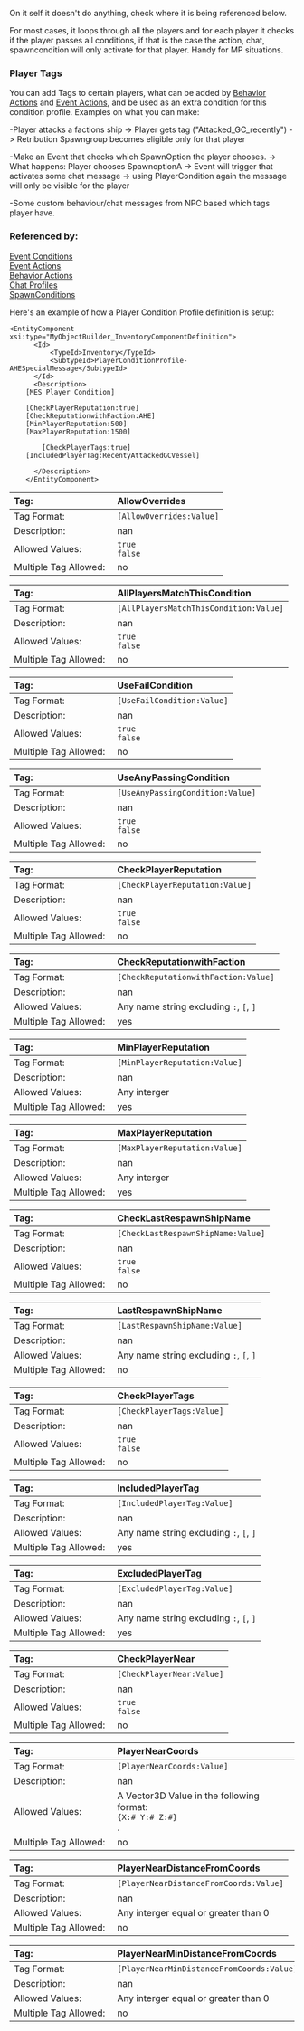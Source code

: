 On it self it doesn't do anything, check where it is being referenced below.

For most cases, it loops through all the players and for each player it checks if the player passes all conditions, if that is the case the action, chat, spawncondition will only activate for that player. Handy for MP situations. 


### Player Tags
You can add Tags to certain players, what can be added by [Behavior Actions](https://github.com/MeridiusIX/Modular-Encounters-Systems/wiki/Action#PlayerTags) and [Event Actions](https://github.com/MeridiusIX/Modular-Encounters-Systems/wiki/Event-Action#Players), and be used as an extra condition for this condition profile. Examples on what you can make:

-Player attacks a factions ship -> Player gets tag ("Attacked_GC_recently") -> Retribution Spawngroup becomes eligible only for that player

-Make an Event that checks which SpawnOption the player chooses. -> What happens: Player chooses SpawnoptionA -> Event will trigger that activates some chat message -> using PlayerCondition again the message will only be visible  for the player

-Some custom behaviour/chat messages from NPC based which tags player have.





### Referenced by:
[Event Conditions](https://github.com/MeridiusIX/Modular-Encounters-Systems/wiki/Event-Conditions#Player)  
[Event Actions](https://github.com/MeridiusIX/Modular-Encounters-Systems/wiki/Event-Action#Players)   
[Behavior Actions](https://github.com/MeridiusIX/Modular-Encounters-Systems/wiki/Action#PlayerTags)  
[Chat Profiles](https://github.com/MeridiusIX/Modular-Encounters-Systems/wiki/Chat#sendtospecificplayers)  
[SpawnConditions](https://github.com/MeridiusIX/Modular-Encounters-Systems/wiki/Spawn-Conditions#Players)

Here's an example of how a Player Condition Profile definition is setup:
```
<EntityComponent xsi:type="MyObjectBuilder_InventoryComponentDefinition">
      <Id>
          <TypeId>Inventory</TypeId>
          <SubtypeId>PlayerConditionProfile-AHESpecialMessage</SubtypeId>
      </Id>
      <Description>
	[MES Player Condition]
	
	[CheckPlayerReputation:true]
	[CheckReputationwithFaction:AHE]
	[MinPlayerReputation:500]
	[MaxPlayerReputation:1500]

       	[CheckPlayerTags:true]
	[IncludedPlayerTag:RecentyAttackedGCVessel]

      </Description> 
    </EntityComponent>
```

<!--AllowOverrides  -->
|Tag:&nbsp;&nbsp;&nbsp;&nbsp;&nbsp;&nbsp;&nbsp;&nbsp;&nbsp;&nbsp;&nbsp;&nbsp;&nbsp;&nbsp;&nbsp;&nbsp;&nbsp;&nbsp;&nbsp;&nbsp;&nbsp;&nbsp;&nbsp;&nbsp;&nbsp;&nbsp;&nbsp;&nbsp;&nbsp;&nbsp;&nbsp;|AllowOverrides|
|:----|:----|
|Tag Format:|`[AllowOverrides:Value]`|
|Description:|nan|
|Allowed Values:|`true`<br>`false`|
|Multiple Tag Allowed:|no|
<!--AllPlayersMatchThisCondition  -->
|Tag:&nbsp;&nbsp;&nbsp;&nbsp;&nbsp;&nbsp;&nbsp;&nbsp;&nbsp;&nbsp;&nbsp;&nbsp;&nbsp;&nbsp;&nbsp;&nbsp;&nbsp;&nbsp;&nbsp;&nbsp;&nbsp;&nbsp;&nbsp;&nbsp;&nbsp;&nbsp;&nbsp;&nbsp;&nbsp;&nbsp;&nbsp;|AllPlayersMatchThisCondition|
|:----|:----|
|Tag Format:|`[AllPlayersMatchThisCondition:Value]`|
|Description:|nan|
|Allowed Values:|`true`<br>`false`|
|Multiple Tag Allowed:|no|
<!--UseFailCondition  -->
|Tag:&nbsp;&nbsp;&nbsp;&nbsp;&nbsp;&nbsp;&nbsp;&nbsp;&nbsp;&nbsp;&nbsp;&nbsp;&nbsp;&nbsp;&nbsp;&nbsp;&nbsp;&nbsp;&nbsp;&nbsp;&nbsp;&nbsp;&nbsp;&nbsp;&nbsp;&nbsp;&nbsp;&nbsp;&nbsp;&nbsp;&nbsp;|UseFailCondition|
|:----|:----|
|Tag Format:|`[UseFailCondition:Value]`|
|Description:|nan|
|Allowed Values:|`true`<br>`false`|
|Multiple Tag Allowed:|no|
<!--UseAnyPassingCondition  -->
|Tag:&nbsp;&nbsp;&nbsp;&nbsp;&nbsp;&nbsp;&nbsp;&nbsp;&nbsp;&nbsp;&nbsp;&nbsp;&nbsp;&nbsp;&nbsp;&nbsp;&nbsp;&nbsp;&nbsp;&nbsp;&nbsp;&nbsp;&nbsp;&nbsp;&nbsp;&nbsp;&nbsp;&nbsp;&nbsp;&nbsp;&nbsp;|UseAnyPassingCondition|
|:----|:----|
|Tag Format:|`[UseAnyPassingCondition:Value]`|
|Description:|nan|
|Allowed Values:|`true`<br>`false`|
|Multiple Tag Allowed:|no|
<!--CheckPlayerReputation  -->
|Tag:&nbsp;&nbsp;&nbsp;&nbsp;&nbsp;&nbsp;&nbsp;&nbsp;&nbsp;&nbsp;&nbsp;&nbsp;&nbsp;&nbsp;&nbsp;&nbsp;&nbsp;&nbsp;&nbsp;&nbsp;&nbsp;&nbsp;&nbsp;&nbsp;&nbsp;&nbsp;&nbsp;&nbsp;&nbsp;&nbsp;&nbsp;|CheckPlayerReputation|
|:----|:----|
|Tag Format:|`[CheckPlayerReputation:Value]`|
|Description:|nan|
|Allowed Values:|`true`<br>`false`|
|Multiple Tag Allowed:|no|
<!--CheckReputationwithFaction  -->
|Tag:&nbsp;&nbsp;&nbsp;&nbsp;&nbsp;&nbsp;&nbsp;&nbsp;&nbsp;&nbsp;&nbsp;&nbsp;&nbsp;&nbsp;&nbsp;&nbsp;&nbsp;&nbsp;&nbsp;&nbsp;&nbsp;&nbsp;&nbsp;&nbsp;&nbsp;&nbsp;&nbsp;&nbsp;&nbsp;&nbsp;&nbsp;|CheckReputationwithFaction|
|:----|:----|
|Tag Format:|`[CheckReputationwithFaction:Value]`|
|Description:|nan|
|Allowed Values:|Any name string excluding `:`, `[`, `]`|
|Multiple Tag Allowed:|yes|
<!--MinPlayerReputation  -->
|Tag:&nbsp;&nbsp;&nbsp;&nbsp;&nbsp;&nbsp;&nbsp;&nbsp;&nbsp;&nbsp;&nbsp;&nbsp;&nbsp;&nbsp;&nbsp;&nbsp;&nbsp;&nbsp;&nbsp;&nbsp;&nbsp;&nbsp;&nbsp;&nbsp;&nbsp;&nbsp;&nbsp;&nbsp;&nbsp;&nbsp;&nbsp;|MinPlayerReputation|
|:----|:----|
|Tag Format:|`[MinPlayerReputation:Value]`|
|Description:|nan|
|Allowed Values:|Any interger |
|Multiple Tag Allowed:|yes|
<!--MaxPlayerReputation  -->
|Tag:&nbsp;&nbsp;&nbsp;&nbsp;&nbsp;&nbsp;&nbsp;&nbsp;&nbsp;&nbsp;&nbsp;&nbsp;&nbsp;&nbsp;&nbsp;&nbsp;&nbsp;&nbsp;&nbsp;&nbsp;&nbsp;&nbsp;&nbsp;&nbsp;&nbsp;&nbsp;&nbsp;&nbsp;&nbsp;&nbsp;&nbsp;|MaxPlayerReputation|
|:----|:----|
|Tag Format:|`[MaxPlayerReputation:Value]`|
|Description:|nan|
|Allowed Values:|Any interger|
|Multiple Tag Allowed:|yes|
<!--CheckLastRespawnShipName  -->
|Tag:&nbsp;&nbsp;&nbsp;&nbsp;&nbsp;&nbsp;&nbsp;&nbsp;&nbsp;&nbsp;&nbsp;&nbsp;&nbsp;&nbsp;&nbsp;&nbsp;&nbsp;&nbsp;&nbsp;&nbsp;&nbsp;&nbsp;&nbsp;&nbsp;&nbsp;&nbsp;&nbsp;&nbsp;&nbsp;&nbsp;&nbsp;|CheckLastRespawnShipName|
|:----|:----|
|Tag Format:|`[CheckLastRespawnShipName:Value]`|
|Description:|nan|
|Allowed Values:|`true`<br>`false`|
|Multiple Tag Allowed:|no|
<!--LastRespawnShipName  -->
|Tag:&nbsp;&nbsp;&nbsp;&nbsp;&nbsp;&nbsp;&nbsp;&nbsp;&nbsp;&nbsp;&nbsp;&nbsp;&nbsp;&nbsp;&nbsp;&nbsp;&nbsp;&nbsp;&nbsp;&nbsp;&nbsp;&nbsp;&nbsp;&nbsp;&nbsp;&nbsp;&nbsp;&nbsp;&nbsp;&nbsp;&nbsp;|LastRespawnShipName|
|:----|:----|
|Tag Format:|`[LastRespawnShipName:Value]`|
|Description:|nan|
|Allowed Values:|Any name string excluding `:`, `[`, `]`|
|Multiple Tag Allowed:|no|
<!--CheckPlayerTags  -->
|Tag:&nbsp;&nbsp;&nbsp;&nbsp;&nbsp;&nbsp;&nbsp;&nbsp;&nbsp;&nbsp;&nbsp;&nbsp;&nbsp;&nbsp;&nbsp;&nbsp;&nbsp;&nbsp;&nbsp;&nbsp;&nbsp;&nbsp;&nbsp;&nbsp;&nbsp;&nbsp;&nbsp;&nbsp;&nbsp;&nbsp;&nbsp;|CheckPlayerTags|
|:----|:----|
|Tag Format:|`[CheckPlayerTags:Value]`|
|Description:|nan|
|Allowed Values:|`true`<br>`false`|
|Multiple Tag Allowed:|no|
<!--IncludedPlayerTag  -->
|Tag:&nbsp;&nbsp;&nbsp;&nbsp;&nbsp;&nbsp;&nbsp;&nbsp;&nbsp;&nbsp;&nbsp;&nbsp;&nbsp;&nbsp;&nbsp;&nbsp;&nbsp;&nbsp;&nbsp;&nbsp;&nbsp;&nbsp;&nbsp;&nbsp;&nbsp;&nbsp;&nbsp;&nbsp;&nbsp;&nbsp;&nbsp;|IncludedPlayerTag|
|:----|:----|
|Tag Format:|`[IncludedPlayerTag:Value]`|
|Description:|nan|
|Allowed Values:|Any name string excluding `:`, `[`, `]`|
|Multiple Tag Allowed:|yes|
<!--ExcludedPlayerTag  -->
|Tag:&nbsp;&nbsp;&nbsp;&nbsp;&nbsp;&nbsp;&nbsp;&nbsp;&nbsp;&nbsp;&nbsp;&nbsp;&nbsp;&nbsp;&nbsp;&nbsp;&nbsp;&nbsp;&nbsp;&nbsp;&nbsp;&nbsp;&nbsp;&nbsp;&nbsp;&nbsp;&nbsp;&nbsp;&nbsp;&nbsp;&nbsp;|ExcludedPlayerTag|
|:----|:----|
|Tag Format:|`[ExcludedPlayerTag:Value]`|
|Description:|nan|
|Allowed Values:|Any name string excluding `:`, `[`, `]`|
|Multiple Tag Allowed:|yes|
<!--CheckPlayerNear  -->
|Tag:&nbsp;&nbsp;&nbsp;&nbsp;&nbsp;&nbsp;&nbsp;&nbsp;&nbsp;&nbsp;&nbsp;&nbsp;&nbsp;&nbsp;&nbsp;&nbsp;&nbsp;&nbsp;&nbsp;&nbsp;&nbsp;&nbsp;&nbsp;&nbsp;&nbsp;&nbsp;&nbsp;&nbsp;&nbsp;&nbsp;&nbsp;|CheckPlayerNear|
|:----|:----|
|Tag Format:|`[CheckPlayerNear:Value]`|
|Description:|nan|
|Allowed Values:|`true`<br>`false`|
|Multiple Tag Allowed:|no|
<!--PlayerNearCoords  -->
|Tag:&nbsp;&nbsp;&nbsp;&nbsp;&nbsp;&nbsp;&nbsp;&nbsp;&nbsp;&nbsp;&nbsp;&nbsp;&nbsp;&nbsp;&nbsp;&nbsp;&nbsp;&nbsp;&nbsp;&nbsp;&nbsp;&nbsp;&nbsp;&nbsp;&nbsp;&nbsp;&nbsp;&nbsp;&nbsp;&nbsp;&nbsp;|PlayerNearCoords|
|:----|:----|
|Tag Format:|`[PlayerNearCoords:Value]`|
|Description:|nan|
|Allowed Values:|A Vector3D Value in the following format:<br />`{X:# Y:# Z:#}`<br />.|
|Multiple Tag Allowed:|no|
<!--PlayerNearDistanceFromCoords  -->
|Tag:&nbsp;&nbsp;&nbsp;&nbsp;&nbsp;&nbsp;&nbsp;&nbsp;&nbsp;&nbsp;&nbsp;&nbsp;&nbsp;&nbsp;&nbsp;&nbsp;&nbsp;&nbsp;&nbsp;&nbsp;&nbsp;&nbsp;&nbsp;&nbsp;&nbsp;&nbsp;&nbsp;&nbsp;&nbsp;&nbsp;&nbsp;|PlayerNearDistanceFromCoords|
|:----|:----|
|Tag Format:|`[PlayerNearDistanceFromCoords:Value]`|
|Description:|nan|
|Allowed Values:|Any interger equal or greater than 0|
|Multiple Tag Allowed:|no|
<!--PlayerNearMinDistanceFromCoords  -->
|Tag:&nbsp;&nbsp;&nbsp;&nbsp;&nbsp;&nbsp;&nbsp;&nbsp;&nbsp;&nbsp;&nbsp;&nbsp;&nbsp;&nbsp;&nbsp;&nbsp;&nbsp;&nbsp;&nbsp;&nbsp;&nbsp;&nbsp;&nbsp;&nbsp;&nbsp;&nbsp;&nbsp;&nbsp;&nbsp;&nbsp;&nbsp;|PlayerNearMinDistanceFromCoords|
|:----|:----|
|Tag Format:|`[PlayerNearMinDistanceFromCoords:Value]`|
|Description:|nan|
|Allowed Values:|Any interger equal or greater than 0|
|Multiple Tag Allowed:|no|